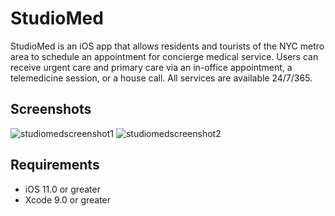 # StudioMed
StudioMed is an iOS app that allows residents and tourists of the NYC metro area to schedule an appointment for concierge medical service. Users can receive urgent care and primary care via an in-office appointment, a telemedicine session, or a house call. All services are available 24/7/365.

## Screenshots
![studiomedscreenshot1](https://user-images.githubusercontent.com/21065764/41742959-abbc0084-756d-11e8-83f1-6029f4058ad3.png)
![studiomedscreenshot2](https://user-images.githubusercontent.com/21065764/41742964-af0402dc-756d-11e8-863b-76d0ac4fbc78.png)

## Requirements
- iOS 11.0 or greater
- Xcode 9.0 or greater
